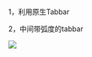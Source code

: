 1，利用原生Tabbar

2，中间带弧度的tabbar

<div height="100" width="28">
<img src = "https://github.com/WeikiForNtt/WKTabbar/blob/master/tabbar.png"></img>
</div>
